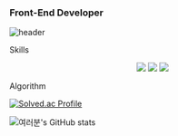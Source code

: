### Front-End Developer
![header](https://capsule-render.vercel.app/api?type=slice&color=auto&height=300&section=header&text=hello%20everyone&fontSize=90)
<!--
**minsun0714/minsun0714** is a ✨ _special_ ✨ repository because its `README.md` (this file) appears on your GitHub profile.

Here are some ideas to get you started:

- 🔭 I’m currently working on ...
- 🌱 I’m currently learning ...
- 👯 I’m looking to collaborate on ...
- 🤔 I’m looking for help with ...
- 💬 Ask me about ...
- 📫 How to reach me: ...
- 😄 Pronouns: ...
- ⚡ Fun fact: ...
-->
Skills

<p align ="center">
<img src="https://img.shields.io/badge/HTML5-E34F26?style=flat-square&logo=HTML5&logoColor=white" />
<img src="https://img.shields.io/badge/CSS3-1572B6?style=flat-square&logo=CSS3&logoColor=white" />
<img src="https://img.shields.io/badge/JavaScript-F7DF1E?style=flat-square&logo=JavaScript&logoColor=white" />

Algorithm
  
[![Solved.ac Profile](http://mazassumnida.wtf/api/v2/generate_badge?boj=javascriptminsun)](https://solved.ac/javascriptminsun/)

![여러분's GitHub stats](https://github-readme-stats.vercel.app/api?username=minsun0714&show_icons=true&theme=radical)
